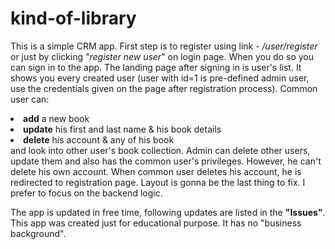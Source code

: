 # kind-of-library
This is a simple CRM app.
First step is to register using link - <i>/user/register</i> or just by clicking "<i>register new user</i>" on login page. When you do so you can sign in to the app.
The landing page after signing in is user's list. It shows you every created user (user with id=1 is pre-defined admin user,
use the credentials given on the page after registration process). Common user can:
<li><b>add</b> a new book</li>
<li><b>update</b> his first and last name & his book details</li>
<li><b>delete</b> his account & any of his book</li>
and look into other user's book collection. Admin can delete other users, update them and also has the common user's privileges. However, he can't delete his own account. When common user deletes his account, he is redirected to registration page.
Layout is gonna be the last thing to fix. I prefer to focus on the backend logic.

The app is updated in free time, following updates are listed in the <b>"Issues"</b>.
This app was created just for educational purpose. It has no "business background". 
